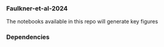 ### Faulkner-et-al-2024

The notebooks available in this repo will generate key figures

### Dependencies 


